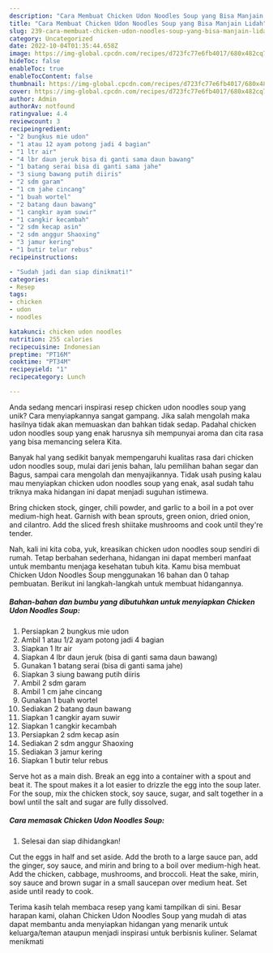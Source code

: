 ```yaml
---
description: "Cara Membuat Chicken Udon Noodles Soup yang Bisa Manjain Lidah"
title: "Cara Membuat Chicken Udon Noodles Soup yang Bisa Manjain Lidah"
slug: 239-cara-membuat-chicken-udon-noodles-soup-yang-bisa-manjain-lidah
category: Uncategorized
date: 2022-10-04T01:35:44.658Z
image: https://img-global.cpcdn.com/recipes/d723fc77e6fb4017/680x482cq70/chicken-udon-noodles-soup-foto-resep-utama.jpg
hideToc: false
enableToc: true
enableTocContent: false
thumbnail: https://img-global.cpcdn.com/recipes/d723fc77e6fb4017/680x482cq70/chicken-udon-noodles-soup-foto-resep-utama.jpg
cover: https://img-global.cpcdn.com/recipes/d723fc77e6fb4017/680x482cq70/chicken-udon-noodles-soup-foto-resep-utama.jpg
author: Admin
authorAv: notfound
ratingvalue: 4.4
reviewcount: 3
recipeingredient:
- "2 bungkus mie udon"
- "1 atau 12 ayam potong jadi 4 bagian"
- "1 ltr air"
- "4 lbr daun jeruk bisa di ganti sama daun bawang"
- "1 batang serai bisa di ganti sama jahe"
- "3 siung bawang putih diiris"
- "2 sdm garam"
- "1 cm jahe cincang"
- "1 buah wortel"
- "2 batang daun bawang"
- "1 cangkir ayam suwir"
- "1 cangkir kecambah"
- "2 sdm kecap asin"
- "2 sdm anggur Shaoxing"
- "3 jamur kering"
- "1 butir telur rebus"
recipeinstructions:

- "Sudah jadi dan siap dinikmati!"
categories:
- Resep
tags:
- chicken
- udon
- noodles

katakunci: chicken udon noodles 
nutrition: 255 calories
recipecuisine: Indonesian
preptime: "PT16M"
cooktime: "PT34M"
recipeyield: "1"
recipecategory: Lunch

---
```





Anda sedang mencari inspirasi resep chicken udon noodles soup yang unik? Cara menyiapkannya sangat gampang. Jika salah mengolah maka hasilnya tidak akan memuaskan dan bahkan tidak sedap. Padahal chicken udon noodles soup yang enak harusnya sih mempunyai aroma dan cita rasa yang bisa memancing selera Kita.





Banyak hal yang sedikit banyak mempengaruhi kualitas rasa dari chicken udon noodles soup, mulai dari jenis bahan, lalu pemilihan bahan segar dan Bagus, sampai cara mengolah dan menyajikannya. Tidak usah pusing kalau mau menyiapkan chicken udon noodles soup yang enak,      asal sudah tahu triknya maka hidangan ini dapat menjadi suguhan istimewa.














Bring chicken stock, ginger, chili powder, and garlic to a boil in a pot over medium-high heat. Garnish with bean sprouts, green onion, dried onion, and cilantro. Add the sliced fresh shiitake mushrooms and cook until they&#39;re tender.






Nah, kali ini kita coba, yuk, kreasikan chicken udon noodles soup sendiri di rumah. Tetap berbahan sederhana, hidangan ini dapat memberi manfaat untuk membantu menjaga kesehatan tubuh kita. Kamu bisa membuat Chicken Udon Noodles Soup menggunakan 16 bahan dan 0 tahap pembuatan. Berikut ini langkah-langkah untuk membuat hidangannya.

<!--inarticleads1-->

##### Bahan-bahan dan bumbu yang dibutuhkan untuk menyiapkan Chicken Udon Noodles Soup:

1. Persiapkan 2 bungkus mie udon
1. Ambil 1 atau 1/2 ayam potong jadi 4 bagian
1. Siapkan 1 ltr air
1. Siapkan 4 lbr daun jeruk (bisa di ganti sama daun bawang)
1. Gunakan 1 batang serai (bisa di ganti sama jahe)
1. Siapkan 3 siung bawang putih diiris
1. Ambil 2 sdm garam
1. Ambil 1 cm jahe cincang
1. Gunakan 1 buah wortel
1. Sediakan 2 batang daun bawang
1. Siapkan 1 cangkir ayam suwir
1. Siapkan 1 cangkir kecambah
1. Persiapkan 2 sdm kecap asin
1. Sediakan 2 sdm anggur Shaoxing
1. Sediakan 3 jamur kering
1. Siapkan 1 butir telur rebus


Serve hot as a main dish. Break an egg into a container with a spout and beat it. The spout makes it a lot easier to drizzle the egg into the soup later. For the soup, mix the chicken stock, soy sauce, sugar, and salt together in a bowl until the salt and sugar are fully dissolved. 

<!--inarticleads2-->

##### Cara memasak Chicken Udon Noodles Soup:


1. Selesai dan siap dihidangkan!

Cut the eggs in half and set aside. Add the broth to a large sauce pan, add the ginger, soy sauce, and mirin and bring to a boil over medium-high heat. Add the chicken, cabbage, mushrooms, and broccoli. Heat the sake, mirin, soy sauce and brown sugar in a small saucepan over medium heat. Set aside until ready to cook. 

Terima kasih telah membaca resep yang kami tampilkan di sini. Besar harapan kami, olahan Chicken Udon Noodles Soup yang mudah di atas dapat membantu anda menyiapkan hidangan yang menarik untuk keluarga/teman ataupun menjadi inspirasi untuk berbisnis kuliner. Selamat menikmati
